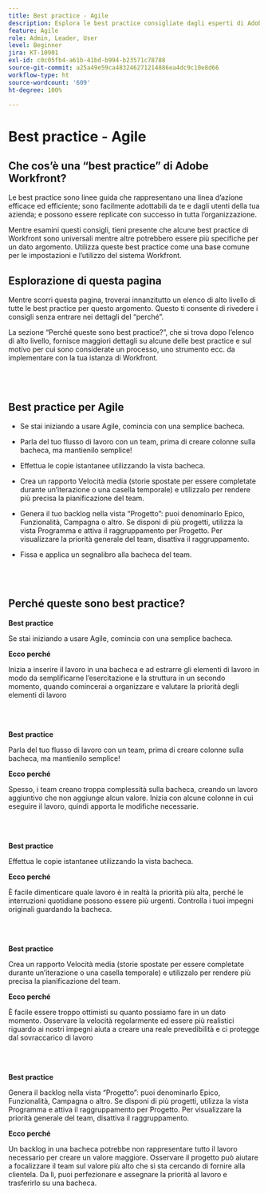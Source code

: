 ```yaml
---
title: Best practice - Agile
description: Esplora le best practice consigliate dagli esperti di Adobe Workfront su Agile.
feature: Agile
role: Admin, Leader, User
level: Beginner
jira: KT-10901
exl-id: c0c05fb4-a61b-41bd-b994-b23571c78788
source-git-commit: a25a49e59ca483246271214886ea4dc9c10e8d66
workflow-type: ht
source-wordcount: '609'
ht-degree: 100%

---
```


# Best practice - Agile

## Che cos’è una “best practice” di Adobe Workfront?

Le best practice sono linee guida che rappresentano una linea d’azione efficace ed efficiente; sono facilmente adottabili da te e dagli utenti della tua azienda; e possono essere replicate con successo in tutta l’organizzazione.

Mentre esamini questi consigli, tieni presente che alcune best practice di Workfront sono universali mentre altre potrebbero essere più specifiche per un dato argomento. Utilizza queste best practice come una base comune per le impostazioni e l’utilizzo del sistema Workfront.

## Esplorazione di questa pagina

Mentre scorri questa pagina, troverai innanzitutto un elenco di alto livello di tutte le best practice per questo argomento. Questo ti consente di rivedere i consigli senza entrare nei dettagli del “perché”.

La sezione “Perché queste sono best practice?”, che si trova dopo l’elenco di alto livello, fornisce maggiori dettagli su alcune delle best practice e sul motivo per cui sono considerate un processo, uno strumento ecc. da implementare con la tua istanza di Workfront.

</br>
</br>

## Best practice per Agile

* Se stai iniziando a usare Agile, comincia con una semplice bacheca.

* Parla del tuo flusso di lavoro con un team, prima di creare colonne sulla bacheca, ma mantienilo semplice!
* Effettua le copie istantanee utilizzando la vista bacheca.

* Crea un rapporto Velocità media (storie spostate per essere completate durante un’iterazione o una casella temporale) e utilizzalo per rendere più precisa la pianificazione del team.

* Genera il tuo backlog nella vista “Progetto”: puoi denominarlo Epico, Funzionalità, Campagna o altro. Se disponi di più progetti, utilizza la vista Programma e attiva il raggruppamento per Progetto. Per visualizzare la priorità generale del team, disattiva il raggruppamento.

* Fissa e applica un segnalibro alla bacheca del team.

</br>
</br>

## Perché queste sono best practice?

**Best practice**

Se stai iniziando a usare Agile, comincia con una semplice bacheca.

**Ecco perché**

Inizia a inserire il lavoro in una bacheca e ad estrarre gli elementi di lavoro in modo da semplificarne l’esercitazione e la struttura in un secondo momento, quando comincerai a organizzare e valutare la priorità degli elementi di lavoro

</br>
</br>


**Best practice**

Parla del tuo flusso di lavoro con un team, prima di creare colonne sulla bacheca, ma mantienilo semplice!


**Ecco perché**

Spesso, i team creano troppa complessità sulla bacheca, creando un lavoro aggiuntivo che non aggiunge alcun valore. Inizia con alcune colonne in cui eseguire il lavoro, quindi apporta le modifiche necessarie.

</br>
</br>

**Best practice**

Effettua le copie istantanee utilizzando la vista bacheca.

**Ecco perché**

È facile dimenticare quale lavoro è in realtà la priorità più alta, perché le interruzioni quotidiane possono essere più urgenti. Controlla i tuoi impegni originali guardando la bacheca.

</br>
</br>

**Best practice**

Crea un rapporto Velocità media (storie spostate per essere completate durante un’iterazione o una casella temporale) e utilizzalo per rendere più precisa la pianificazione del team.

**Ecco perché**

È facile essere troppo ottimisti su quanto possiamo fare in un dato momento. Osservare la velocità regolarmente ed essere più realistici riguardo ai nostri impegni aiuta a creare una reale prevedibilità e ci protegge dal sovraccarico di lavoro

</br>
</br>

**Best practice**

Genera il backlog nella vista “Progetto”: puoi denominarlo Epico, Funzionalità, Campagna o altro. Se disponi di più progetti, utilizza la vista Programma e attiva il raggruppamento per Progetto. Per visualizzare la priorità generale del team, disattiva il raggruppamento.

**Ecco perché**

Un backlog in una bacheca potrebbe non rappresentare tutto il lavoro necessario per creare un valore maggiore. Osservare il progetto può aiutare a focalizzare il team sul valore più alto che si sta cercando di fornire alla clientela. Da lì, puoi perfezionare e assegnare la priorità al lavoro e trasferirlo su una bacheca.
